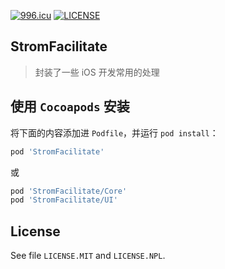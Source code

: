 [![996.icu](https://img.shields.io/badge/link-996.icu-red.svg)](https://996.icu)
[![LICENSE](https://img.shields.io/badge/license-Anti%20996-blue.svg)](https://github.com/996icu/996.ICU/blob/master/LICENSE)

## StromFacilitate

> 封装了一些 iOS 开发常用的处理

## 使用 `Cocoapods` 安装

将下面的内容添加进 `Podfile`，并运行 `pod install`：

```ruby
pod 'StromFacilitate'
```

或

```ruby
pod 'StromFacilitate/Core'
pod 'StromFacilitate/UI'
```

## License

See file `LICENSE.MIT` and `LICENSE.NPL`.